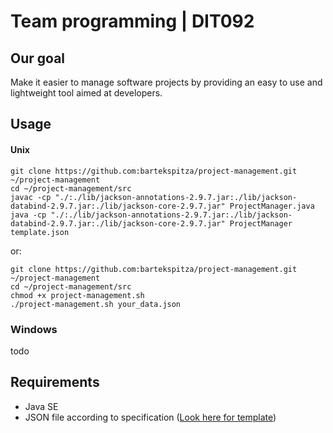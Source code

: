 # Team programming | DIT092

##  Our goal
Make it easier to manage software projects by providing an easy to use and lightweight tool aimed at developers.

## Usage
#### Unix
    git clone https://github.com:bartekspitza/project-management.git ~/project-management
    cd ~/project-management/src
    javac -cp "./:./lib/jackson-annotations-2.9.7.jar:./lib/jackson-databind-2.9.7.jar:./lib/jackson-core-2.9.7.jar" ProjectManager.java
    java -cp "./:./lib/jackson-annotations-2.9.7.jar:./lib/jackson-databind-2.9.7.jar:./lib/jackson-core-2.9.7.jar" ProjectManager template.json 

or:

    git clone https://github.com:bartekspitza/project-management.git ~/project-management
    cd ~/project-management/src
    chmod +x project-management.sh
    ./project-management.sh your_data.json
    
### Windows
todo
    

## Requirements
* Java SE
* JSON file according to specification ([Look here for template](https://github.com/bartekspitza/project-management/blob/master/template.json))
